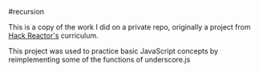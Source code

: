 #recursion

This is a copy of the work I did on a private repo, originally a project from
[Hack Reactor's](http://hackreactor.com) curriculum. 

This project was used to practice basic JavaScript concepts by reimplementing some of the functions of underscore.js
